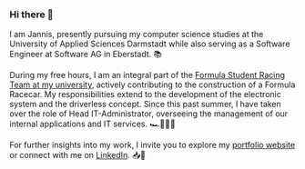 ### Hi there 👋

I am Jannis, presently pursuing my computer science studies at the University of Applied Sciences Darmstadt while also serving as a Software Engineer at Software AG in Eberstadt. 📚

During my free hours, I am an integral part of the [Formula Student Racing Team at my university](https://fastda-racing.de), actively contributing to the construction of a Formula Racecar. My responsibilities extend to the development of the electronic system and the driverless concept. Since this past summer, I have taken over the role of Head IT-Administrator, overseeing the management of our internal applications and IT services. 🏎️🧑‍💻🌐

For further insights into my work, I invite you to explore my [portfolio website](https://jg.team) or connect with me on [LinkedIn](https://www.linkedin.com/in/jangue/). 📥💬
